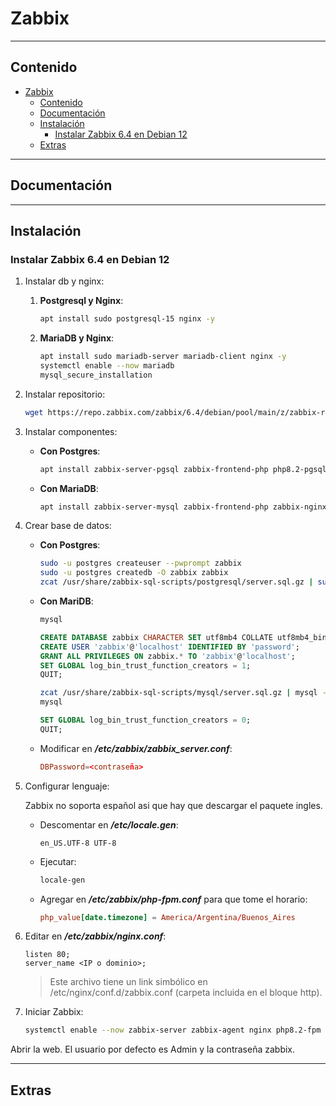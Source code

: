 # Zabbix

---

## Contenido

- [Zabbix](#zabbix)
  - [Contenido](#contenido)
  - [Documentación](#documentación)
  - [Instalación](#instalación)
    - [Instalar Zabbix 6.4 en Debian 12](#instalar-zabbix-64-en-debian-12)
  - [Extras](#extras)

---

## Documentación

---

## Instalación

### Instalar Zabbix 6.4 en Debian 12

1. Instalar db y nginx:

   1. **Postgresql y Nginx**:

        ```sh
        apt install sudo postgresql-15 nginx -y
        ```

   2. **MariaDB y Nginx**:

      ```sh
      apt install sudo mariadb-server mariadb-client nginx -y
      systemctl enable --now mariadb
      mysql_secure_installation
      ```

2. Instalar repositorio:

    ```sh
    wget https://repo.zabbix.com/zabbix/6.4/debian/pool/main/z/zabbix-release/zabbix-release_6.4-1+debian12_all.deb && dpkg -i zabbix-release_6.4-1+debian12_all.deb && apt update
    ```

3. Instalar componentes:

   - **Con Postgres**:

       ```sh
       apt install zabbix-server-pgsql zabbix-frontend-php php8.2-pgsql zabbix-nginx-conf zabbix-sql-scripts zabbix-agent -y
       ```

   - **Con MariaDB**:

       ```sh
       apt install zabbix-server-mysql zabbix-frontend-php zabbix-nginx-conf zabbix-sql-scripts zabbix-agent -y
       ```

4. Crear base de datos:

   - **Con Postgres**:

      ```sh
      sudo -u postgres createuser --pwprompt zabbix
      sudo -u postgres createdb -O zabbix zabbix
      zcat /usr/share/zabbix-sql-scripts/postgresql/server.sql.gz | sudo -u zabbix psql zabbix 
      ```

   - **Con MariDB**:

      ```sh
      mysql
      ```

      ```sql
      CREATE DATABASE zabbix CHARACTER SET utf8mb4 COLLATE utf8mb4_bin;
      CREATE USER 'zabbix'@'localhost' IDENTIFIED BY 'password';
      GRANT ALL PRIVILEGES ON zabbix.* TO 'zabbix'@'localhost';
      SET GLOBAL log_bin_trust_function_creators = 1;
      QUIT;
      ```

      ```sh
      zcat /usr/share/zabbix-sql-scripts/mysql/server.sql.gz | mysql --default-character-set=utf8mb4 -u zabbix -p zabbix
      mysql
      ```

      ```sql
      SET GLOBAL log_bin_trust_function_creators = 0;
      QUIT;
      ```

   - Modificar en ***/etc/zabbix/zabbix_server.conf***:

      ```conf
      DBPassword=<contraseña>
      ```

5. Configurar lenguaje:

    Zabbix no soporta español asi que hay que descargar el paquete ingles.

      - Descomentar en ***/etc/locale.gen***:

        ```text
        en_US.UTF-8 UTF-8
        ```

      - Ejecutar:

        ```sh
        locale-gen
        ```

      - Agregar en ***/etc/zabbix/php-fpm.conf*** para que tome el horario:

        ```conf
        php_value[date.timezone] = America/Argentina/Buenos_Aires
        ```

6. Editar en ***/etc/zabbix/nginx.conf***:

    ```nginx
    listen 80;
    server_name <IP o dominio>;
    ```

    > Este archivo tiene un link simbólico en /etc/nginx/conf.d/zabbix.conf (carpeta incluida en el bloque http).

7. Iniciar Zabbix:

    ```sh
    systemctl enable --now zabbix-server zabbix-agent nginx php8.2-fpm
    ```

Abrir la web. El usuario por defecto es Admin y la contraseña zabbix.

---

## Extras
